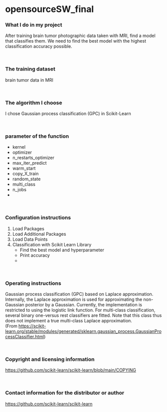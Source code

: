 # opensourceSW_final


### What I do in my project
After training brain tumor photographic data taken with MRI, find a model that classifies them.
We need to find the best model with the highest classification accuracy possible.

<br>

### The training dataset
brain tumor data in MRI

<br>

### The algorithm I choose
I chose Gaussian process classification (GPC) in Scikit-Learn

<br>

### parameter of the function
- kernel
- optimizer
- n_restarts_optimizer
- max_iter_predict
- warm_start
- copy_X_train
- random_state
- multi_class
- n_jobs
- 
<br>

### Configuration instructions
1. Load Packages
2. Load Additional Packages
3. Load Data Points
4. Classification with Scikit Learn Library
    - Find the best model and hyperparameter
    - Print accuracy
    - 
<br>

### Operating instructions
Gaussian process classification (GPC) based on Laplace approximation.
Internally, the Laplace approximation is used for approximating the non-Gaussian posterior by a Gaussian.
Currently, the implementation is restricted to using the logistic link function. For multi-class classification, several binary one-versus rest classifiers are fitted. Note that this class thus does not implement a true multi-class Laplace approximation.
<br>
(From https://scikit-learn.org/stable/modules/generated/sklearn.gaussian_process.GaussianProcessClassifier.html)

<br>

### Copyright and licensing information
https://github.com/scikit-learn/scikit-learn/blob/main/COPYING

<br>

### Contact information for the distributor or author
https://github.com/scikit-learn/scikit-learn

